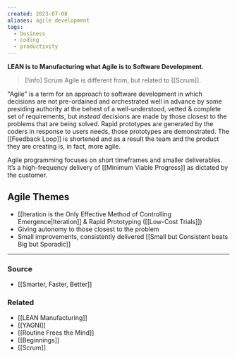 ```yaml
---
created: 2023-07-08
aliases: agile development
tags:
  - business
  - coding
  - productivity
---
```

**LEAN is to Manufacturing what Agile is to Software Development.**

> [!info] Scrum
> Agile is different from, but related to [[Scrum]].

"Agile" is a term for an approach to software development in which decisions are not pre-ordained and orchestrated well in advance by some presiding authority at the behest of a well-understood, vetted & complete set of requirements, but *instead* decisions are made by those closest to the problems that are being solved. Rapid prototypes are generated by the coders in response to users needs, those prototypes are demonstrated. The [[Feedback Loop]] is shortened and as a result the team and the product they are creating is, in fact, more agile.

Agile programming focuses on short timeframes and smaller deliverables. It’s a high-frequency delivery of [[Minimum Viable Progress]] as dictated by the customer. 

## Agile Themes
- [[Iteration is the Only Effective Method of Controlling Emergence|Iteration]] & Rapid Prototyping ([[Low-Cost Trials]])
- Giving autonomy to those closest to the problem
- Small improvements, consistently delivered [[Small but Consistent beats Big but Sporadic]]

---

### Source
- [[Smarter, Faster, Better]]

### Related
- [[LEAN Manufacturing]] 
- [[YAGNI]]
- [[Routine Frees the Mind]]
- [[Beginnings]]
- [[Scrum]]